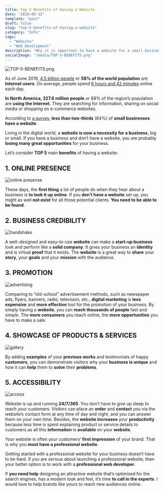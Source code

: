 ```yaml
---
title: Top 5 Benefits of Having a Website
date: "2019-09-12"
template: "post"
draft: false
slug: "top-5-benefits-of-having-a-website"
category: "Info"
tags:
  - "Website"
  - "Web Development"
description: "Why it is important to have a website for a small business."
socialImage: "/media/TOP-5-BENEFITS.png"
---
```

![TOP-5-BENEFITS.png](/media/TOP-5-BENEFITS.png)

As of June 2019, [4.5 billion people](https://www.internetworldstats.com/stats.html) or **58% of the world population** are **Internet users**. On average, people spend [6 hours and 42 minutes](https://thenextweb.com/contributors/2019/01/30/digital-trends-2019-every-single-stat-you-need-to-know-about-the-internet/) online each day. 

**In North America, 327.6 million people** or 89% of the region’s population are **using the Internet**. They are searching for information, sharing on social media or shopping on e-commerce websites. 

According to [a survey](https://clutch.co/website-builders/resources/small-business-websites-2018), **less than two-thirds** (64%) of **small businesses have a website**. 

Living in the digital world, a **website is now a necessity for a business**, big or small. If you have a business and don’t have a website, you are probably **losing many great opportunities** for your business.

Let’s consider **TOP 5** main **benefits** of having a website:

## 1. ONLINE PRESENCE
![online presense](/posts/2019-09-12--Benefits-of-a-website/online-presence.jpg)

These days, the **first thing** a lot of people do when they hear about a business is **to look it up online**. If you **don’t have a website** set up, you might as well **not exist** for all those potential clients. **You need to be able to be found**.

## 2. BUSINESS CREDIBILITY
![handshake](/posts/2019-09-12--Benefits-of-a-website/handshake.jpg)

A well-designed and easy-to-use **website** can make a **start-up business** look and perform like a **solid company**. It gives your business an **identity** and is virtual **proof** that it exists. The **website** is a great way to **share** your **story**, your **goals** and your **mission** with the audience.

## 3. PROMOTION
![advertising](/posts/2019-09-12--Benefits-of-a-website/advertising.jpg)

Comparing to “old-school” advertisement methods, such as newspaper ads, flyers, banners, radio, television, etc., **digital marketing** is **less expensive** and **more effective** tool for the promotion of your business. By simply having a **website**, you can **reach thousands of people** fast and simple. The **more consumers** you reach online, the **more opportunities** you have to make a sale.

## 4. SHOWCASE OF PRODUCTS & SERVICES
![gallery](/posts/2019-09-12--Benefits-of-a-website/gallery.jpg)

By adding **examples** of your **previous works** and testimonials of happy **customers**, you can demonstrate visitors why your **business is unique** and how it can **help** them to **solve** their **problems**.

## 5. ACCESSIBILITY
![access](/posts/2019-09-12--Benefits-of-a-website/access.jpg)

Website is up and running **24/7/365**. You don’t have to give up sleep to reach your customers. Visitors can place an **order** and **contact** you via the website’s contact form at any time of day and night, and you can answer them on your own time. Besides, the **website increases** your **productivity** because less time is spent explaining product or service details to customers as all this **information** is **available** on your **website**.


Your website is often your customers’ **first impression** of your brand. That is why you **must have a professional website**.

Getting started with a professional website for your business doesn’t have to be hard. If you are serious about launching a professional website, then your better option is to work with a **professional web developer**.

If **you need help** designing an attractive website that’s optimized for the search engines, has a modern look and feel, it’s time **to call in the experts**. I would love to help brands like yours to reach new audiences online. 
